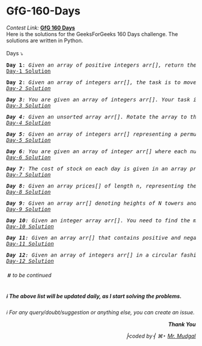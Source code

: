 # GfG-160-Days
<i>Contest Link:</i> <b><a href="https://www.geeksforgeeks.org/courses/gfg-160-series?itm_source=geeksforgeeks&itm_medium=home_card&itm_campaign=gfg160">GfG 160 Days</a></b>
<br>
Here is the solutions for the GeeksForGeeks 160 Days challenge. The solutions are written in Python.
<br>
<br>
Days ⤵️
<pre><b>Day 1</b>: <i>Given an array of positive integers arr[], return the second largest element from the array. If the second largest element doesn't exist then return -1.</i>
<a href="https://github.com/mr-mudgal/GfG-160-Days/blob/master-mudgal/Solutions/Day-1%3A%20Second%20Largest.py">Day-1 Solution</a>
</pre>
<pre><b>Day 2</b>: <i>Given an array of integers arr[], the task is to move all the zeros to the end of the array while maintaining the relative order of all non-zero elements.
<a href="https://github.com/mr-mudgal/GfG-160-Days/blob/master-mudgal/Solutions/Day-2%3A%20Move%20All%20Zeroes%20to%20End.py">Day-2 Solution</a></pre>
<pre><b>Day 3</b>: <i>You are given an array of integers arr[]. Your task is to reverse the given array.</i>
<a href="https://github.com/mr-mudgal/GfG-160-Days/blob/master-mudgal/Solutions/Day-3%3A%20Reverse%20an%20Array.py">Day-3 Solution</a></pre>
<pre><b>Day 4</b>: <i>Given an unsorted array arr[]. Rotate the array to the left (counter-clockwise direction) by d steps, where d is a positive integer. Do the mentioned change in the array in place.</i>
<a href="https://github.com/mr-mudgal/GfG-160-Days/blob/master-mudgal/Solutions/Day-4%3A%20Rotate%20Array.py">Day-4 Solution</a></pre>
<pre><b>Day 5</b>: <i>Given an array of integers arr[] representing a permutation, implement the next permutation that rearranges the numbers into the lexicographically next greater permutation. If no such permutation exists, rearrange the numbers into the lowest possible order (i.e., sorted in ascending order).</i>
<a href="https://github.com/mr-mudgal/GfG-160-Days/blob/master-mudgal/Solutions/Day-5%3A%20Next%20Permutation.py">Day-5 Solution</a></pre>
<pre><b>Day 6</b>: <i>You are given an array of integer arr[] where each number represents a vote to a candidate. Return the candidates that have votes greater than one-third of the total votes,If there's not a majority vote, return an empty array.</i>
<a href="https://github.com/mr-mudgal/GfG-160-Days/blob/master-mudgal/Solutions/Day-6%3A%20Majority%20Element.py">Day-6 Solution</a></pre>
<pre><b>Day 7</b>: <i>The cost of stock on each day is given in an array price[]. Each day you may decide to either buy or sell the stock at price[i], you can even buy and sell the stock on the same day. Find the maximum profit that you can get.</i>
<a href="https://github.com/mr-mudgal/GfG-160-Days/blob/master-mudgal/Solutions/Day-7%3A%20Stock%20Buy%20and%20Sell.py">Day-7 Solution</a></pre>
<pre><b>Day 8</b>: <i>Given an array prices[] of length n, representing the prices of the stocks on different days. The task is to find the maximum profit possible by buying and selling the stocks on different days when at most one transaction is allowed. Here one transaction means 1 buy + 1 Sell. If it is not possible to make a profit then return 0.</i>
<a href="https://github.com/mr-mudgal/GfG-160-Days/blob/master-mudgal/Solutions/Day-8%3A%20Stocke%20Buy%20and%20Sell%20%5B1%20trans%5D.py">Day-8 Solution</a></pre>
<pre><b>Day 9</b>: <i>Given an array arr[] denoting heights of N towers and a positive integer K. For each tower, you must perform exactly one of the following operations exactly once. Increase the height of the tower by K Decrease the height of the tower by K Find out the minimum possible difference between the height of the shortest and tallest towers after you have modified each tower.</i>
<a href="https://github.com/mr-mudgal/GfG-160-Days/blob/master-mudgal/Solutions/Day-9%3A%20Minimize%20the%20Heights%20II.py">Day-9 Solution</a></pre>
<pre><b>Day 10</b>: <i>Given an integer array arr[]. You need to find the maximum sum of a subarray.</i>
<a href="https://github.com/mr-mudgal/GfG-160-Days/blob/master-mudgal/Solutions/Day-10%3A%20Maximum%20Subarray%20Sum%20-%20Kadanes%20Algorithm.py">Day-10 Solution</a></pre>
<pre><b>Day 11</b>: Given an array arr[] that contains positive and negative integers (may contain 0 as well). Find the maximum product that we can get in a subarray of arr.<i></i>
<a href="https://github.com/mr-mudgal/GfG-160-Days/blob/master-mudgal/Solutions/Day-11%3A%20Maximum%20Subarray%20Product.py">Day-11 Solution</a></pre>
<pre><b>Day 12</b>: Given an array of integers arr[] in a circular fashion. Find the maximum subarray sum that we can get if we assume the array to be circular.<i></i>
<a href="https://github.com/mr-mudgal/GfG-160-Days/blob/master-mudgal/Solutions/Day-12%3A%20Max%20Circular%20Subarray%20Sum.py">Day-12 Solution</a></pre>
###### ⏸️ <i>to be continued</i>
##### ℹ️ The above list will be updated daily, as I start solving the problems.

ℹ️ For any query/doubt/suggestion or anything else, you can create an issue.

<p align="right"><b>Thank You</b></p>
<p align="right">⎬coded by⎨ ⌘‣ <a href="https://github.com/mr-mudgal">Mr. Mudgal</a></pre>
